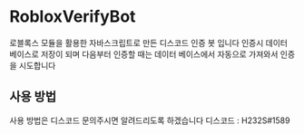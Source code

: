# RobloxVerifyBot
로블록스 모듈을 활용한 자바스크립트로 만든 디스코드 인증 봇 입니다 인증시 데이터 베이스로 저장이 되며 다음부터 인증할 때는 데이터 베이스에서 자동으로 가져와서 인증을 시도합니다

## 사용 방법
사용 방법은 디스코드 문의주시면 알려드리도록 하겠습니다
디스코드 : H232S#1589
